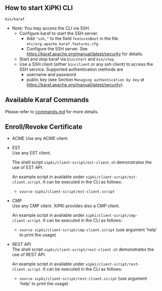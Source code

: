 ## How to start XiPKI CLI

`bin/karaf`

* Note: You may access the CLI via SSH.
  * Configure karaf to start the SSH server.
    * Add `"ssh,"` to the field `featuresBoot` in the file `etc/org.apache.karaf.features.cfg`.
    * Configure the SSH server. See https://karaf.apache.org/manual/latest/security for details.
  * Start and stop karaf via `bin/start` and `bin/stop`.
  * Use a SSH client (either `bin/client` or any ssh client) to access the SSH service. Supported authentication
    methods are
    * username and password
    * public key (see Section `Managing authentication by key` at https://karaf.apache.org/manual/latest/security).

## Available Karaf Commands

Please refer to [commands.md](commands.md) for more details.

## Enroll/Revoke Certificate

* ACME
  Use any ACME client.

* EST  
  Use any EST client.

  The shell script `xipki/client-script/est-client.sh` demonstrates the use of EST API.

  An example script in available under `xipki/client-script/est-client.script`.
  It can be executed in the CLI as follows:
    - `source xipki/client-script/est-client.script`

* CMP  
  Use any CMP client. XiPKI provides also a CMP client.

  An example script in available under `xipki/client-script/cmp-client.script`.
  It can be executed in the CLI as follows:
    - `source xipki/client-script/cmp-client.script` (use argument 'help' to print the usage)

* REST API  
  The shell script `xipki/client-script/rest-client.sh` demonstrates the use of REST API.

  An example script in available under `xipki/client-script/rest-client.script`.
  It can be executed in the CLI as follows:
    - `source xipki/client-script/rest-client.script` (use argument 'help' to print the usage)
